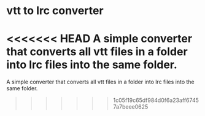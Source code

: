 # vtt to lrc converter

<<<<<<< HEAD
A simple converter that converts all vtt files in a folder into lrc files into the same folder.
=======
A simple converter that converts all vtt files in a folder into lrc files into the same folder.
>>>>>>> 1c05f19c65df984d0f6a23aff67457a7beee0625
